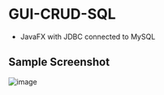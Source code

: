 # GUI-CRUD-SQL
- JavaFX with JDBC connected to MySQL

## Sample Screenshot
![image](https://user-images.githubusercontent.com/63882653/149432560-ed47f248-19e1-41d5-aab7-5403d4a53f28.png)
